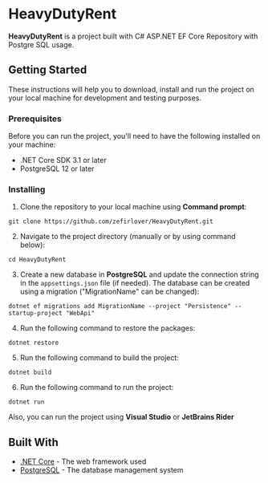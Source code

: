 # HeavyDutyRent

**HeavyDutyRent** is a project built with C# ASP.NET EF Core Repository with Postgre SQL usage.

## Getting Started

These instructions will help you to download, install and run the project on your local machine for development and testing purposes.

### Prerequisites

Before you can run the project, you'll need to have the following installed on your machine:

- .NET Core SDK 3.1 or later
- PostgreSQL 12 or later

### Installing

1. Clone the repository to your local machine using **Command prompt**:

```
git clone https://github.com/zefirlover/HeavyDutyRent.git
```

2. Navigate to the project directory (manually or by using command below):

```
cd HeavyDutyRent
```

3. Create a new database in **PostgreSQL** and update the connection string in the `appsettings.json` file (if needed). The database can be created using a migration ("MigrationName" can be changed):

```
dotnet ef migrations add MigrationName --project "Persistence" --startup-project "WebApi"
```

4. Run the following command to restore the packages:

```
dotnet restore
```

5. Run the following command to build the project:

```
dotnet build
```

6. Run the following command to run the project:

```
dotnet run
```

Also, you can run the project using **Visual Studio** or **JetBrains Rider**

## Built With

- [.NET Core](https://dotnet.microsoft.com/) - The web framework used
- [PostgreSQL](https://www.postgresql.org/) - The database management system
